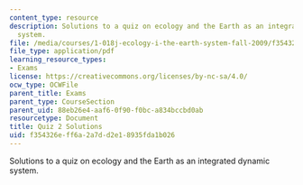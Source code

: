 ```yaml
---
content_type: resource
description: Solutions to a quiz on ecology and the Earth as an integrated dynamic
  system.
file: /media/courses/1-018j-ecology-i-the-earth-system-fall-2009/f354326eff6a2a7dd2e18935fda1b026_MIT1_018JF09_study_sol_2.pdf
file_type: application/pdf
learning_resource_types:
- Exams
license: https://creativecommons.org/licenses/by-nc-sa/4.0/
ocw_type: OCWFile
parent_title: Exams
parent_type: CourseSection
parent_uid: 88eb26e4-aaf6-0f90-f0bc-a834bccbd0ab
resourcetype: Document
title: Quiz 2 Solutions
uid: f354326e-ff6a-2a7d-d2e1-8935fda1b026
---
```

Solutions to a quiz on ecology and the Earth as an integrated dynamic system.